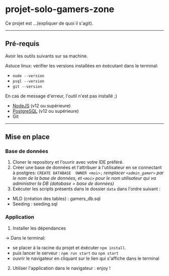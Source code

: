 # projet-solo-gamers-zone

Ce projet est ...(expliquer de quoi il s'agit).
___
## Pré-requis

Avoir les outils suivants sur sa machine.

Astuce linux: vérifier les versions installées en éxécutant dans le terminal:
 - `node --version`
 - `psql --version`
 - `git --version`

En cas de message d'erreur, l'outil n'est pas installé ;) 

- [NodeJS](https://nodejs.org/en/download/) (v12 ou supérieure)
- [PostgreSQL](https://www.postgresql.org/download/) (v12 ou supérieure)
- Git 
___
## Mise en place

### Base de données

1. Cloner le repository et l'ouvrir avec votre IDE préféré.
2. Créer une base de données et l'attribuer à l'utilisateur en se connectant à postgres: `CREATE DATABASE  OWNER <moi>;` *remplacer `<admin_gamer>` par le nom de la base de données, et `<moi>` pour le nom utilisateur qui va administrer la DB (database = base de données)*
3. Exécuter les scripts présents dans le dossier `data` dans l'ordre suivant :
 - MLD (création des tables) : gamers_db.sql
 - Seeding : seeding.sql


### Application

1. Installer les dépendances

-> Dans le terminal:
- se placer à la racine du projet et éxécuter `npm install`.
- puis lancer le serveur : `npm run start` ou `npm start`
- ouvrir le navigateur en cliquant sur le lien qui s'affiche dans le terminal

2. Utiliser l'application dans le navigateur : enjoy !